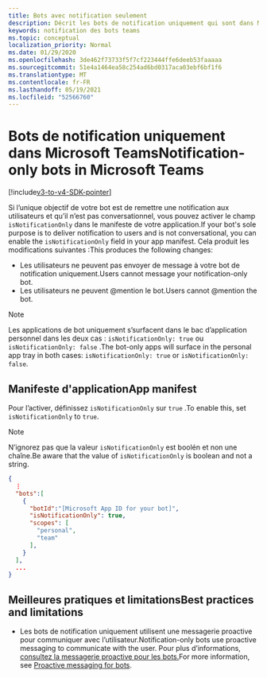 ```yaml
---
title: Bots avec notification seulement
description: Décrit les bots de notification uniquement qui sont dans Microsoft Teams
keywords: notification des bots teams
ms.topic: conceptual
localization_priority: Normal
ms.date: 01/29/2020
ms.openlocfilehash: 3de462f73733f5f7cf223444ffe6deeb53faaaaa
ms.sourcegitcommit: 51e4a1464ea58c254ad6bd0317aca03ebf6bf1f6
ms.translationtype: MT
ms.contentlocale: fr-FR
ms.lasthandoff: 05/19/2021
ms.locfileid: "52566760"
---
```

# <a name="notification-only-bots-in-microsoft-teams"></a><span data-ttu-id="24ffe-104">Bots de notification uniquement dans Microsoft Teams</span><span class="sxs-lookup"><span data-stu-id="24ffe-104">Notification-only bots in Microsoft Teams</span></span>

[!include[v3-to-v4-SDK-pointer](~/includes/v3-to-v4-pointer-bots.md)]

<span data-ttu-id="24ffe-105">Si l’unique objectif de votre bot est de remettre une notification aux utilisateurs et qu’il n’est pas conversationnel, vous pouvez activer le champ `isNotificationOnly` dans le manifeste de votre application.</span><span class="sxs-lookup"><span data-stu-id="24ffe-105">If your bot's sole purpose is to deliver notification to users and is not conversational, you can enable the `isNotificationOnly` field in your app manifest.</span></span> <span data-ttu-id="24ffe-106">Cela produit les modifications suivantes :</span><span class="sxs-lookup"><span data-stu-id="24ffe-106">This produces the following changes:</span></span>

* <span data-ttu-id="24ffe-107">Les utilisateurs ne peuvent pas envoyer de message à votre bot de notification uniquement.</span><span class="sxs-lookup"><span data-stu-id="24ffe-107">Users cannot message your notification-only bot.</span></span>
* <span data-ttu-id="24ffe-108">Les utilisateurs ne peuvent @mention le bot.</span><span class="sxs-lookup"><span data-stu-id="24ffe-108">Users cannot @mention the bot.</span></span>

> [!NOTE]
> <span data-ttu-id="24ffe-109">Les applications de bot uniquement s’surfacent dans le bac d’application personnel dans les deux cas : `isNotificationOnly: true` ou `isNotificationOnly: false` .</span><span class="sxs-lookup"><span data-stu-id="24ffe-109">The bot-only apps will surface in the personal app tray in both cases: `isNotificationOnly: true` or `isNotificationOnly: false`.</span></span>

## <a name="app-manifest"></a><span data-ttu-id="24ffe-110">Manifeste d'application</span><span class="sxs-lookup"><span data-stu-id="24ffe-110">App manifest</span></span>

<span data-ttu-id="24ffe-111">Pour l’activer, définissez `isNotificationOnly` sur `true` .</span><span class="sxs-lookup"><span data-stu-id="24ffe-111">To enable this, set `isNotificationOnly` to `true`.</span></span>

> [!NOTE]
> <span data-ttu-id="24ffe-112">N’ignorez pas que la valeur `isNotificationOnly` est boolén et non une chaîne.</span><span class="sxs-lookup"><span data-stu-id="24ffe-112">Be aware that the value of `isNotificationOnly` is boolean and not a string.</span></span>

```json
{
  ⋮
  "bots":[
    {
      "botId":"[Microsoft App ID for your bot]",
      "isNotificationOnly": true,
      "scopes": [
        "personal",
        "team"
      ],
    }
  ],
  ...
}
```

## <a name="best-practices-and-limitations"></a><span data-ttu-id="24ffe-113">Meilleures pratiques et limitations</span><span class="sxs-lookup"><span data-stu-id="24ffe-113">Best practices and limitations</span></span>

* <span data-ttu-id="24ffe-114">Les bots de notification uniquement utilisent une messagerie proactive pour communiquer avec l’utilisateur.</span><span class="sxs-lookup"><span data-stu-id="24ffe-114">Notification-only bots use proactive messaging to communicate with the user.</span></span> <span data-ttu-id="24ffe-115">Pour plus d’informations, [consultez la messagerie proactive pour les bots.](~/resources/bot-v3/bot-conversations/bots-conv-proactive.md)</span><span class="sxs-lookup"><span data-stu-id="24ffe-115">For more information, see [Proactive messaging for bots](~/resources/bot-v3/bot-conversations/bots-conv-proactive.md).</span></span>
